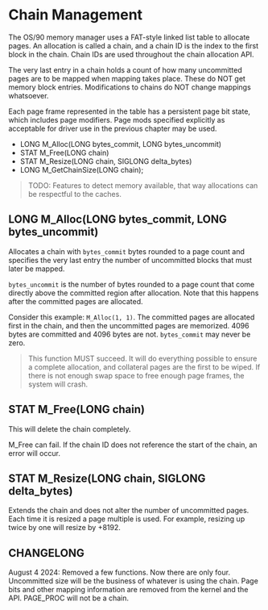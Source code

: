 # Chain Management

The OS/90 memory manager uses a FAT-style linked list table to allocate pages. An allocation is called a chain, and a chain ID is the index to the first block in the chain. Chain IDs are used throughout the chain allocation API.

The very last entry in a chain holds a count of how many uncommitted pages are to be mapped when mapping takes place. These do NOT get memory block entries.
Modifications to chains do NOT change mappings whatsoever.

Each page frame represented in the table has a persistent page bit state, which includes page modifiers. Page mods specified explicitly as acceptable for driver use in the previous chapter may be used.

- LONG M_Alloc(LONG bytes_commit, LONG bytes_uncommit)
- STAT M_Free(LONG chain)
- STAT M_Resize(LONG chain, SIGLONG delta_bytes)
- LONG M_GetChainSize(LONG chain);

> TODO: Features to detect memory available, that way allocations can be respectful to the caches.

## LONG M_Alloc(LONG bytes_commit, LONG bytes_uncommit)

Allocates a chain with `bytes_commit` bytes rounded to a page count and specifies the very last entry the number of uncommitted blocks that must later be mapped.

`bytes_uncommit` is the number of bytes rounded to a page count that come directly above the committed region after allocation. Note that this happens after the committed pages are allocated.

Consider this example: `M_Alloc(1, 1)`. The committed pages are allocated first in the chain, and then the uncommitted pages are memorized. 4096 bytes are committed and 4096 bytes are not.
`bytes_commit` may never be zero.

> This function MUST succeed. It will do everything possible to ensure a complete allocation, and collateral pages are the first to be wiped. If there is not enough swap space to free enough page frames, the system will crash.

## STAT M_Free(LONG chain)

This will delete the chain completely.

M_Free can fail. If the chain ID does not reference the start of the chain, an error will occur.

## STAT M_Resize(LONG chain, SIGLONG delta_bytes)

Extends the chain and does not alter the number of uncommitted pages. Each time it is resized a page multiple is used. For example, resizing up twice by one will resize by +8192.

## CHANGELONG

August 4 2024: Removed a few functions. Now there are only four. Uncommitted size will be the business of whatever is using the chain. Page bits and other mapping information are removed from the kernel and the API. PAGE_PROC will not be a chain.
